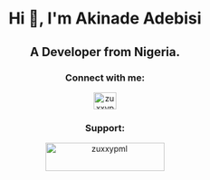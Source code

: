 <h1 align="center">Hi 👋, I'm Akinade Adebisi</h1>
<h2 align="center">A Developer from Nigeria.</h2>

<h3 align="center">Connect with me:</h3>
<p align="center">
<a href="https://twitter.com/zuxxypml" target="blank"><img align="center" src="https://raw.githubusercontent.com/rahuldkjain/github-profile-readme-generator/master/src/images/icons/Social/twitter.svg" alt="zuxxypml" height="30" width="40" /></a>
</p>
<h3 align="center">Support:</h3>
<p align="center"><a href="https://www.buymeacoffee.com/zuxxypml"> <img align="center" src="https://cdn.buymeacoffee.com/buttons/v2/default-yellow.png" height="50" width="210" alt="zuxxypml" /></a></p><br><br>

